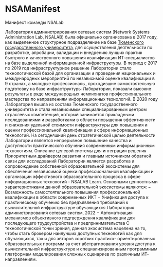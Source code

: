 # NSAManifest
Манифест команды NSALab

Лаборатория администрирования сетевых систем (Network
Systems Administration Lab, NSALAB) была официально
организована в 2017 году, как выделенное структурное
подразделение на базе <a href="https://www.utmn.ru/">Тюменского государственного
университета</a>, для осуществления деятельности по разработке,
апробации, валидации и внедрению лучших практик быстрого и
качественного повышения квалификации ИТ-специалистов на базе
выделенной информационной инфраструктуры.
В период с 2017 по 2019 год инфраструктурное решение
Лаборатории стало технологической базой для организации и
проведения национальных и международных мероприятий по
независимой оценке квалификации в 9 странах, а молодые
профессионалы, проходившие самостоятельную подготовку на
базе инфраструктуры Лаборатории, показали высокие результаты
в ряде международных чемпионатов профессионального
мастерства по направлениям информационных технологий.
В 2020 году Лаборатория вышла из состава Тюменского
государственного университета и стала независимым
специализированным центром отраслевых компетенций, который
занимается прикладными исследованиями и разработками
в области повышения эффективности и снижения удельной
стоимости инфраструктуры для повышения и оценки
профессиональной квалификации в сфере информационных
технологий.
На сегодняшний день стратегической целью деятельности
Лаборатории является непрерывное повышение качества и
доступности практического обучения современным
информационным технологиям.
Описание целевой системы
для интеграции решения
Приоритетным драйвером развития и главным источником
обратной связи для исследований Лаборатории является
разработка и сопровождение собственной образовательной
экосистемы для обеспечения независимой оценки
профессиональной квалификации и организации эффективного
образовательного процесса в сфере информационных технологий -
NSALAB Learn.
Основными ценностными характеристиками данной
образовательной экосистемы являются:
− Возможность самостоятельного повышения профессиональной
квалификации в области современных ИКТ
− Унификация доступа к практическому обучению без
предъявления требований к вычислительной инфраструктуре
обучающихся
Лаборатория администрирования сетевых систем, 2022
− Автоматизация механизмов объективного подтверждения
квалификации для последующего трудоустройства и
предпринимательства
С технологической точки зрения, данная экосистема нацелена
на то, чтобы стать брокером наилучших доступных технологий как
для обучающихся, так и для авторов коротких практико-
ориентированных образовательных программ за счет
абстрагирования уровня доступа к вычислительной
инфраструктуре и специализированным программным платформам
моделирования сложных сценариев по различным ИТ-
направлениям.
    
